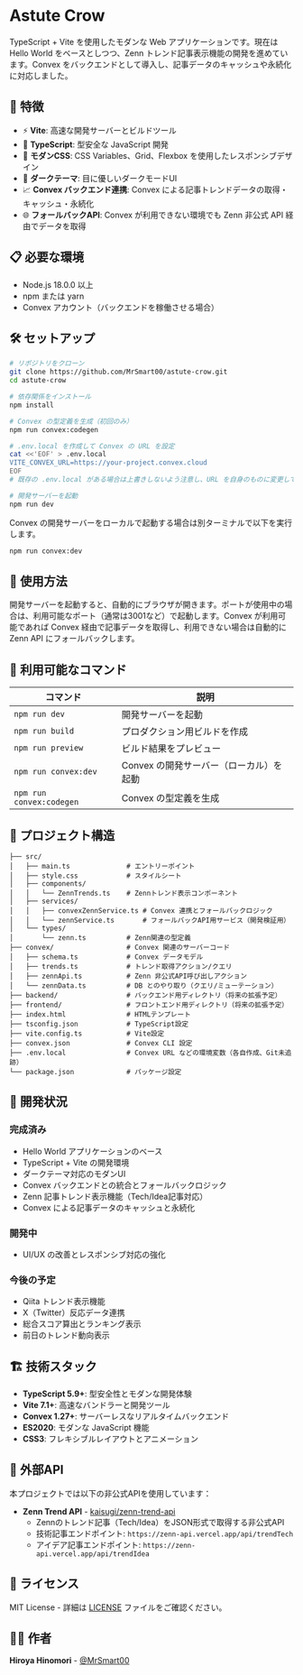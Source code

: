 # Astute Crow

TypeScript + Vite を使用したモダンな Web アプリケーションです。現在は Hello World をベースとしつつ、Zenn トレンド記事表示機能の開発を進めています。Convex をバックエンドとして導入し、記事データのキャッシュや永続化に対応しました。

## 🚀 特徴

- ⚡ **Vite**: 高速な開発サーバーとビルドツール
- 🎯 **TypeScript**: 型安全な JavaScript 開発
- 🎨 **モダンCSS**: CSS Variables、Grid、Flexbox を使用したレスポンシブデザイン
- 🌙 **ダークテーマ**: 目に優しいダークモードUI
- 📈 **Convex バックエンド連携**: Convex による記事トレンドデータの取得・キャッシュ・永続化
- 🌐 **フォールバックAPI**: Convex が利用できない環境でも Zenn 非公式 API 経由でデータを取得

## 📋 必要な環境

- Node.js 18.0.0 以上
- npm または yarn
- Convex アカウント（バックエンドを稼働させる場合）

## 🛠️ セットアップ

```bash
# リポジトリをクローン
git clone https://github.com/MrSmart00/astute-crow.git
cd astute-crow

# 依存関係をインストール
npm install

# Convex の型定義を生成（初回のみ）
npm run convex:codegen

# .env.local を作成して Convex の URL を設定
cat <<'EOF' > .env.local
VITE_CONVEX_URL=https://your-project.convex.cloud
EOF
# 既存の .env.local がある場合は上書きしないよう注意し、URL を自身のものに変更してください

# 開発サーバーを起動
npm run dev
```

Convex の開発サーバーをローカルで起動する場合は別ターミナルで以下を実行します。

```bash
npm run convex:dev
```

## 📱 使用方法

開発サーバーを起動すると、自動的にブラウザが開きます。ポートが使用中の場合は、利用可能なポート（通常は3001など）で起動します。Convex が利用可能であれば Convex 経由で記事データを取得し、利用できない場合は自動的に Zenn API にフォールバックします。

## 🔧 利用可能なコマンド

| コマンド | 説明 |
|---------|------|
| `npm run dev` | 開発サーバーを起動 |
| `npm run build` | プロダクション用ビルドを作成 |
| `npm run preview` | ビルド結果をプレビュー |
| `npm run convex:dev` | Convex の開発サーバー（ローカル）を起動 |
| `npm run convex:codegen` | Convex の型定義を生成 |

## 📁 プロジェクト構造

```
├── src/
│   ├── main.ts              # エントリーポイント
│   ├── style.css            # スタイルシート
│   ├── components/
│   │   └── ZennTrends.ts    # Zennトレンド表示コンポーネント
│   ├── services/
│   │   ├── convexZennService.ts # Convex 連携とフォールバックロジック
│   │   └── zennService.ts       # フォールバックAPI用サービス（開発検証用）
│   └── types/
│       └── zenn.ts          # Zenn関連の型定義
├── convex/                  # Convex 関連のサーバーコード
│   ├── schema.ts            # Convex データモデル
│   ├── trends.ts            # トレンド取得アクション/クエリ
│   ├── zennApi.ts           # Zenn 非公式API呼び出しアクション
│   └── zennData.ts          # DB とのやり取り（クエリ/ミューテーション）
├── backend/                 # バックエンド用ディレクトリ（将来の拡張予定）
├── frontend/                # フロントエンド用ディレクトリ（将来の拡張予定）
├── index.html               # HTMLテンプレート
├── tsconfig.json            # TypeScript設定
├── vite.config.ts           # Vite設定
├── convex.json              # Convex CLI 設定
├── .env.local               # Convex URL などの環境変数（各自作成、Git未追跡）
└── package.json             # パッケージ設定
```

## 🚧 開発状況

### 完成済み
- Hello World アプリケーションのベース
- TypeScript + Vite の開発環境
- ダークテーマ対応のモダンUI
- Convex バックエンドとの統合とフォールバックロジック
- Zenn 記事トレンド表示機能（Tech/Idea記事対応）
- Convex による記事データのキャッシュと永続化

### 開発中
- UI/UX の改善とレスポンシブ対応の強化

### 今後の予定
- Qiita トレンド表示機能
- X（Twitter）反応データ連携
- 総合スコア算出とランキング表示
- 前日のトレンド動向表示

## 🏗️ 技術スタック

- **TypeScript 5.9+**: 型安全性とモダンな開発体験
- **Vite 7.1+**: 高速なバンドラーと開発ツール
- **Convex 1.27+**: サーバーレスなリアルタイムバックエンド
- **ES2020**: モダンな JavaScript 機能
- **CSS3**: フレキシブルレイアウトとアニメーション

## 🔗 外部API

本プロジェクトでは以下の非公式APIを使用しています：
- **Zenn Trend API** - [kaisugi/zenn-trend-api](https://github.com/kaisugi/zenn-trend-api)
  - Zennのトレンド記事（Tech/Idea）をJSON形式で取得する非公式API
  - 技術記事エンドポイント: `https://zenn-api.vercel.app/api/trendTech`
  - アイデア記事エンドポイント: `https://zenn-api.vercel.app/api/trendIdea`

## 📄 ライセンス

MIT License - 詳細は [LICENSE](LICENSE) ファイルをご確認ください。

## 👨‍💻 作者

**Hiroya Hinomori** - [@MrSmart00](https://github.com/MrSmart00)
